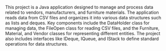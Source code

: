 This project is a Java application designed to manage and process data related to vendors, manufacturers, and furniture materials. The application reads data from CSV files and organizes it into various data structures such as lists and deques. Key components include the DataHolder class for managing data, the FileOpen class for reading CSV files, and the Furniture, Material, and Vendor classes for representing different entities. The project also includes interfaces like IDeque, IQueue, and IStack to define standard operations for data structures. 
